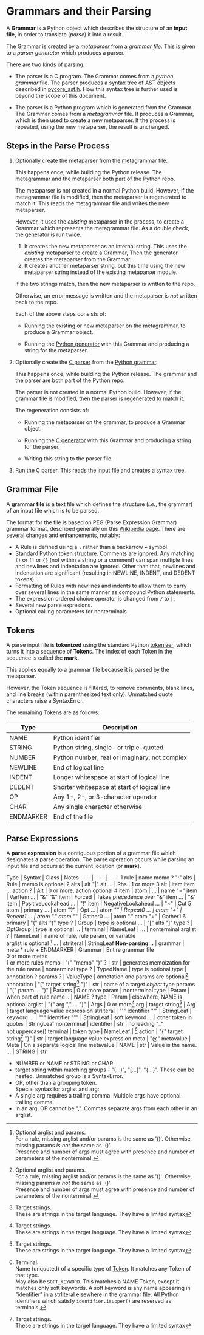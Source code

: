 # Grammars and their Parsing

A **Grammar** is a Python object which describes the structure of an 
**input file**, in order to translate (*parse*) it into a result.

The Grammar is created by a *metaparser* from a *grammar file*.  This is given to a *parser generator* which produces a parser.

There are two kinds of parsing.

- The parser is a C program.  The Grammar comes from a *python grammar* file.  The parser produces a syntax tree of AST objects described in [pycore_ast.h](../../../Include/internal/pycore_ast.h).  How this syntax tree is further used is beyond the scope of this document.

- The parser is a Python program which is generated from the Grammar.  The Grammar comes from a *metagrammar* file.  It produces a Grammar, which is then used to create a new metaparser.  If the process is repeated, using the new metaparser, the result is unchanged.

## Steps in the Parse Process

1. Optionally create the [metaparser](grammar_parser.py) from the [metagrammar file](metagrammar.gram).

    This happens once, while building the Python release.  The metagrammar and the metaparser both part of the Python repo.

    The metaparser is not created in a normal Python build.  However, if the metagrammar file is modified, then the metaparser is regenerated to match it.  This reads the metagrammar file and writes the new metaparser.

    However, it uses the *existing* metaparser in the process, to create a Grammar which represents the metagrammar file.  As a double check, the generator is run twice.

    1. It creates the new metaparser as an internal string.  This uses the *existing* metaparser to create a Grammar,  Then the generator creates the metaparser from the Grammar..
    2. It creates another metaparser string, but this time using the new metaparser string instead of the existing metaparser module.

    If the two strings match, then the new metaparser is written to the repo.

    Otherwise, an error message is written and the metaparser is *not* written back to the repo.

    Each of the above steps consists of:
    - Running the existing or new metaparser on the metagrammar, to produce a Grammar object.

    - Running the [Python generator](python_generator.py) with this Grammar and producing a string for the metaparser.


2. Optionally create the [C parser](../../../Parser/parser.c) from the [Python grammar](../../../Grammar/python.gram).

    This happens once, while building the Python release.  The grammar and the parser are both part of the Python repo.

    The parser is not created in a normal Python build.  However, if the grammar file is modified, then the parser is regenerated to match it.

    The regeneration consists of:
    - Running the metaparser on the grammar, to produce a Grammar object.

    - Running the [C generator](c_generator.py) with this Grammar and producing a string for the parser.

    - Writing this string to the parser file.

3. Run the C parser.  This reads the input file and creates a syntax tree.

## Grammar File

A **grammar file** is a text file which defines the structure (*i.e.*, the grammar) of an input file which is to be parsed.

The format for the file is based on PEG (Parse Expression Grammar) grammar format, described generally on this [Wikipedia page](https://en.wikipedia.org/wiki/Parsing_expression_grammar).  There are several changes and enhancements, notably:
  - A Rule is defined using a **`:`** rather than a backarrow **`←`** symbol.
  - Standard Python token structure.  Comments are ignored.  Any matching `()` or `[]` or `{}` (not within a string or a comment) can span multiple lines and newlines and indentation are ignored.  Other than that, newlines and indentation are significant (resulting in NEWLINE, INDENT, and DEDENT tokens).
  - Formatting of Rules with newlines and indents to allow them to carry over several lines in the same manner as compound Python statements.
  - The expression ordered choice operator is changed from **`/`** to **`|`**.
  - Several new parse expresions.
  - Optional calling parameters for nonterminals.  

## Tokens

A parse input file is **tokenized** using the standard Python [tokenizer](https://docs.python.org/3/library/tokenize.html), which turns it into a sequence of **Token**s.  The index of each Token in the sequence is called the **mark**.

This applies equally to a grammar file because it is parsed by the metaparser.

However, the Token sequence is filtered, to remove comments, blank lines, and line breaks (within parenthesized text only).  Unmatched quote characters raise a SyntaxError.

The remaining Tokens are as follows:

 Type       | Description
 ----       | ---- 
 NAME       | Python identifier
 STRING     | Python string, single- or triple-quoted
 NUMBER     | Python number, real or imaginary, not complex
 NEWLINE    | End of logical line
 INDENT     | Longer whitespace at start of logical line
 DEDENT     | Shorter whitespace at start of logical line
 OP         | Any 1-, 2-, or 3-character operator
 CHAR       | Any single character otherwise
 ENDMARKER  | End of the file

## Parse Expressions

A **parse expression** is a contiguous portion of a grammar file which designates a parse operation.  The parse operation occurs while parsing an input file and occurs at the current location (or **mark**).

Type        | Syntax | Class | Notes
----        | ---- | ----
1 rule      | name memo ? ":" alts | Rule | memo is optional
2 alts      | alt "\|" alt ... | Rhs | 1 or more
3 alt       | item item ... action ? | Alt | 0 or more, action optional
4 item      | atom          |
...         | name "=" item | VarItem
...         | "&" "&" item | Forced | Takes precedence over "&" item
...         | "&" item | PositiveLookahead
...         | "!" item | NegativeLookahead
...         | "~" | Cut
5 atom      | primary
...         | atom "?" | Opt
...         | atom "*" | Repeat0
...         | atom "+" | Repeat1
...         | atom "." atom "*" | Gather0
...         | atom "." atom "+" | Gather1
6 primary   | "(" alts ")" type ? | Group       | type is optional
...         | "[" alts "]" type ? | OptGroup    | type is optional
...         | terminal          | NameLeaf      | 
...         | nonterminal arglist ?    | NameLeaf | name of rule, rule param, or variable<br>arglist is optional [^args-params-opt]
...         | strliteral    | StringLeaf
**Non-parsing...** |
grammar   | meta * rule + ENDMARKER | Grammar   | Entire grammar file<br>0 or more metas<br>1 or more rules
memo        | "(" "memo" ")" ?    | str | generates memoization for the rule
name        | nonterminal type ?   | TypedName | type is optional
type        | annotation ? params ? | ValueType | annotation and params are optional[^args-params-opt]
annotation  | "[" target string[^targ-str] "]" | str | name of a target *object* type
params      | "(" param ... ")" | Params | 0 or more
param       | nonterminal type   | Param | when part of rule name
..          | NAME ? type   | Param | elsewhere, NAME is optional
arglist     | "(" arg "," ... ")" | Args | 0 or more[^targ-str]
arg         | target string[^targ-str] | Arg | target language value expression
strliteral  | "'" identifier "'"   | StringLeaf | keyword
...         | "\"" identifier "\""   | StringLeaf | soft keyword
...         | other token in quotes   | StringLeaf
nonterminal | identifier    | str       | no leading "_"<br>not uppercase()
terminal    | token type    | NameLeaf | [^terminal]
action      | "{" target string[^targ-str] "}" | str | target language value expression
meta        | "@" metavalue | Meta  | On a separate logical line
metavalue   | NAME          | str   | Value is the name.
...         | STRING        | str

[^args-params-opt]:Optional arglist and params.  
  For a rule, missing arglist and/or params is the same as '()'.  Otherwise, missing params *is not* the same as '()'.  
Presence and number of args must agree with presence and number of parameters of the nonterminal.

[^terminal]:Terminal.  
Name (unquoted) of a specific type of [Token](#tokens).  It matches any Token of that type.  
May also be `SOFT_KEYWORD`.  This matches a NAME Token, except it matches only soft keywords.  A soft keyword is any name appearing in "identifier" in a strliteral elsewhere in the grammar file.
All Python identifiers which satisfy `identifier.isupper()` are reserved as terminals.

[^targ-str]:Target strings.  
These are strings in the target language.  They have a limited syntax
  - NUMBER or NAME or STRING or CHAR.
  - target string within matching groups - "(...)", "[...]", "{...}".  These can be nested.  Unmatched group is a SyntaxError.
  - OP, other than a grouping token.  
Special syntax for arglist and arg:
  - A single arg requires a trailing comma.  Multiple args have optional trailing comma.
  - In an arg, OP cannot be ",".  Commas separate args from each other in an arglist.
